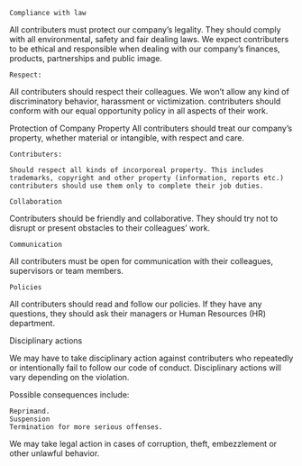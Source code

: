     Compliance with law

All contributers must protect our company’s legality. They should comply with all environmental, safety and fair dealing laws. We expect contributers to be ethical and responsible when dealing with our company’s finances, products, partnerships and public image.

    Respect:

All contributers should respect their colleagues. We won’t allow any kind of discriminatory behavior, harassment or victimization. contributers should conform with our equal opportunity policy in all aspects of their work.

Protection of Company Property
All contributers should treat our company’s property, whether material or intangible, with respect and care.

    Contributers:

    Should respect all kinds of incorporeal property. This includes trademarks, copyright and other property (information, reports etc.) contributers should use them only to complete their job duties.

    Collaboration

Contributers should be friendly and collaborative. They should try not to disrupt or present obstacles to their colleagues’ work.

    Communication

All contributers must be open for communication with their colleagues, supervisors or team members.

    Policies

All contributers should read and follow our policies. If they have any questions, they should ask their managers or Human Resources (HR) department.

Disciplinary actions

We may have to take disciplinary action against contributers who repeatedly or intentionally fail to follow our code of conduct. Disciplinary actions will vary depending on the violation.

Possible consequences include:

    Reprimand.
    Suspension
    Termination for more serious offenses.

We may take legal action in cases of corruption, theft, embezzlement or other unlawful behavior.
